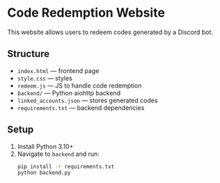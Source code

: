 # Code Redemption Website

This website allows users to redeem codes generated by a Discord bot.

## Structure

- `index.html` — frontend page
- `style.css` — styles
- `redeem.js` — JS to handle code redemption
- `backend/` — Python aiohttp backend
- `linked_accounts.json` — stores generated codes
- `requirements.txt` — backend dependencies

## Setup

1. Install Python 3.10+
2. Navigate to `backend` and run:
   ```bash
   pip install -r requirements.txt
   python backend.py
